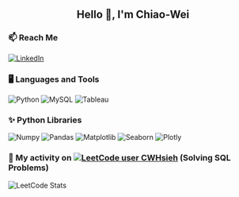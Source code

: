 <h2 align="center">Hello 👋, I'm Chiao-Wei</h2>

### 📫 Reach Me
[![LinkedIn](https://img.shields.io/badge/linkedin-%230077B5.svg?&style=for-the-badge&logo=linkedin&logoColor=white)](https://www.linkedin.com/in/chiao-wei-hsieh-a8710b223/)

### 🖥️ Languages and Tools
![Python](https://img.shields.io/badge/-python-1c3c5f?style=for-the-badge&logo=python&logoColor=white)
![MySQL](https://img.shields.io/badge/-MySQL-2e8e99?style=for-the-badge&logo=MySQL&logoColor=white)
![Tableau](https://img.shields.io/badge/-Tableau-1e376b?style=for-the-badge&logo=tableau&logoColor=white)

### ✨ Python Libraries
![Numpy](https://img.shields.io/badge/-Numpy-informational?style=for-the-badge&logo=numpy&logoColor=white)
![Pandas](https://img.shields.io/badge/-Pandas-2c1957?style=for-the-badge&logo=pandas&logoColor=white)
![Matplotlib](https://img.shields.io/badge/-Matplotlib-3286ae?style=for-the-badge&logo=matplotlib&logoColor=white)
![Seaborn](https://img.shields.io/badge/-seaborn-324b81?style=for-the-badge&logo=seaborn&logoColor=white)
![Plotly](https://img.shields.io/badge/-plotly-1c3c5f?style=for-the-badge&logo=plotly&logoColor=white)

### 🌱 My activity on [![LeetCode user CWHsieh](https://img.shields.io/badge/dynamic/json?style=flat&labelColor=black&color=%23ffa116&label=LeetCode&query=solved&url=https%3A%2F%2Fleetcode-badge.vercel.app%2Fapi%2Fusers%2FCWHsieh&logo=leetcode&logoColor=yellow)](https://leetcode.com/CWHsieh/) (Solving SQL Problems)

![LeetCode Stats](https://leetcard.jacoblin.cool/CWHsieh?theme=light&font=Cabin&ext=heatmap)
